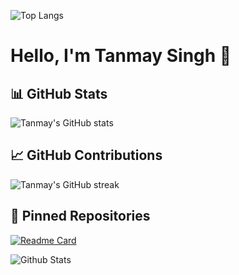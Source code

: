 ![Top Langs](https://github-readme-stats.vercel.app/api/top-langs/?username=tanmaysingh3856&exclude_repo=dotfiles&hide=css&layout=compact&border_radius=20&bg_color=0d1117&text_color=c9d1d9&title_color=58a6ff&icon_color=58a6ff&hide_border=true)<br>
# Hello, I'm Tanmay Singh 👋

## 📊 GitHub Stats

![Tanmay's GitHub stats](https://github-readme-stats.vercel.app/api?username=tanmaysingh3856&show_icons=true&theme=radical)


## 📈 GitHub Contributions

![Tanmay's GitHub streak](https://github-readme-streak-stats.herokuapp.com/?user=tanmaysingh3856&theme=radical)

## 📌 Pinned Repositories

[![Readme Card](https://github-readme-stats.vercel.app/api/pin/?username=tanmaysingh3856&repo=your-repo-name&theme=radical)](https://github.com/anuraghazra/github-readme-stats)







![Github Stats](https://api.githubtrends.io/user/svg/tanmaysingh3856/repos?time_range=one_year&include_private=True&group=other&loc_metric=changed&theme=bright_lights)
